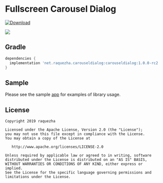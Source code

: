 # Fullscreen Carousel Dialog

[ ![Download](https://api.bintray.com/packages/raquezha/fullscreen-carousel-dialog/carouseldialog/images/download.svg) ](https://bintray.com/raquezha/fullscreen-carousel-dialog/carouseldialog/_latestVersion)

![](sample.gif)

## Gradle
```groovy
dependencies {
  implementation 'net.raquezha.carouseldialog:carouseldialog:1.0.0-rc2'
}
```

## Sample
Please see the sample [app](https://github.com/raquezha/fullscreen-carousel-dialog/blob/master/app/src/main/java/net/raquezha/sampleapp/MainActivity.kt) for examples of library usage.

## License
```
Copyright 2019 raquezha

Licensed under the Apache License, Version 2.0 (the "License");
you may not use this file except in compliance with the License.
You may obtain a copy of the License at

   http://www.apache.org/licenses/LICENSE-2.0

Unless required by applicable law or agreed to in writing, software
distributed under the License is distributed on an "AS IS" BASIS,
WITHOUT WARRANTIES OR CONDITIONS OF ANY KIND, either express or implied.
See the License for the specific language governing permissions and
limitations under the License.
```
